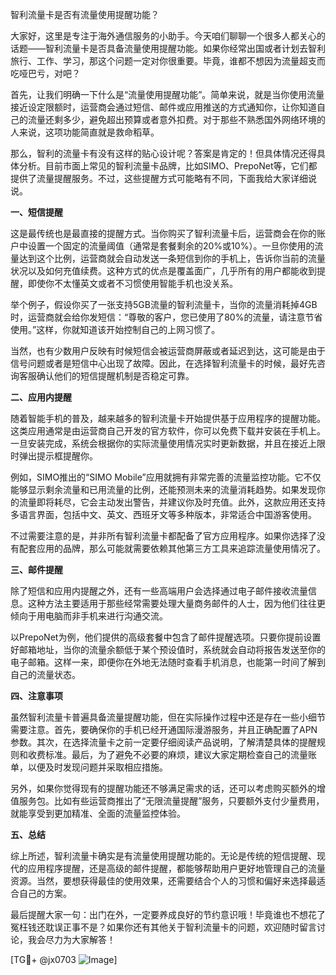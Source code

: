 智利流量卡是否有流量使用提醒功能？

大家好，这里是专注于海外通信服务的小助手。今天咱们聊聊一个很多人都关心的话题——智利流量卡是否具备流量使用提醒功能。如果你经常出国或者计划去智利旅行、工作、学习，那这个问题一定对你很重要。毕竟，谁都不想因为流量超支而吃哑巴亏，对吧？

首先，让我们明确一下什么是“流量使用提醒功能”。简单来说，就是当你使用流量接近设定限额时，运营商会通过短信、邮件或应用推送的方式通知你，让你知道自己的流量还剩多少，避免超出预算或者意外扣费。对于那些不熟悉国外网络环境的人来说，这项功能简直就是救命稻草。

那么，智利的流量卡有没有这样的贴心设计呢？答案是肯定的！但具体情况还得具体分析。目前市面上常见的智利流量卡品牌，比如SIMO、PrepoNet等，它们都提供了流量提醒服务。不过，这些提醒方式可能略有不同，下面我给大家详细说说。

**一、短信提醒**

这是最传统也是最直接的提醒方式。当你购买了智利流量卡后，运营商会在你的账户中设置一个固定的流量阈值（通常是套餐剩余的20%或10%）。一旦你使用的流量达到这个比例，运营商就会自动发送一条短信到你的手机上，告诉你当前的流量状况以及如何充值续费。这种方式的优点是覆盖面广，几乎所有的用户都能收到提醒，即使你不太懂英文或者不习惯使用智能手机也没关系。

举个例子，假设你买了一张支持5GB流量的智利流量卡，当你的流量消耗掉4GB时，运营商就会给你发短信：“尊敬的客户，您已使用了80%的流量，请注意节省使用。”这样，你就知道该开始控制自己的上网习惯了。

当然，也有少数用户反映有时候短信会被运营商屏蔽或者延迟到达，这可能是由于信号问题或者是短信中心出现了故障。因此，在选择智利流量卡的时候，最好先咨询客服确认他们的短信提醒机制是否稳定可靠。

**二、应用内提醒**

随着智能手机的普及，越来越多的智利流量卡开始提供基于应用程序的提醒功能。这类应用通常是由运营商自己开发的官方软件，你可以免费下载并安装在手机上。一旦安装完成，系统会根据你的实际流量使用情况实时更新数据，并且在接近上限时弹出提示框提醒你。

例如，SIMO推出的“SIMO Mobile”应用就拥有非常完善的流量监控功能。它不仅能够显示剩余流量和已用流量的比例，还能预测未来的流量消耗趋势。如果发现你的流量即将耗尽，它会主动发出警告，并建议你及时充值。此外，这款应用还支持多语言界面，包括中文、英文、西班牙文等多种版本，非常适合中国游客使用。

不过需要注意的是，并非所有智利流量卡都配备了官方应用程序。如果你选择了没有配套应用的品牌，那么可能就需要依赖其他第三方工具来追踪流量使用情况了。

**三、邮件提醒**

除了短信和应用内提醒之外，还有一些高端用户会选择通过电子邮件接收流量信息。这种方法主要适用于那些经常需要处理大量商务邮件的人士，因为他们往往更倾向于用电脑而非手机来进行沟通交流。

以PrepoNet为例，他们提供的高级套餐中包含了邮件提醒选项。只要你提前设置好邮箱地址，当你的流量余额低于某个预设值时，系统就会自动将报告发送至你的电子邮箱。这样一来，即便你在外地无法随时查看手机消息，也能第一时间了解到自己的流量状态。

**四、注意事项**

虽然智利流量卡普遍具备流量提醒功能，但在实际操作过程中还是存在一些小细节需要注意。首先，要确保你的手机已经开通国际漫游服务，并且正确配置了APN参数。其次，在选择流量卡之前一定要仔细阅读产品说明，了解清楚具体的提醒规则和收费标准。最后，为了避免不必要的麻烦，建议大家定期检查自己的流量账单，以便及时发现问题并采取相应措施。

另外，如果你觉得现有的提醒功能还不够满足需求的话，还可以考虑购买额外的增值服务包。比如有些运营商推出了“无限流量提醒”服务，只要额外支付少量费用，就能享受到更加精准、全面的流量监控体验。

**五、总结**

综上所述，智利流量卡确实是有流量使用提醒功能的。无论是传统的短信提醒、现代的应用程序提醒，还是高级的邮件提醒，都能够帮助用户更好地管理自己的流量资源。当然，要想获得最佳的使用效果，还需要结合个人的习惯和偏好来选择最适合自己的方案。

最后提醒大家一句：出门在外，一定要养成良好的节约意识哦！毕竟谁也不想花了冤枉钱还耽误正事不是？如果你还有其他关于智利流量卡的问题，欢迎随时留言讨论，我会尽力为大家解答！

[TG💪+ @jx0703 ![Image](https://github.com/user-attachments/assets/dbca1d08-cadb-493c-b0ec-ad6f7a83f270)]
